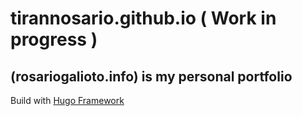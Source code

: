# tirannosario.github.io ( Work in progress )
## (rosariogalioto.info) is my personal portfolio
Build with [Hugo Framework](gohugo.io)
